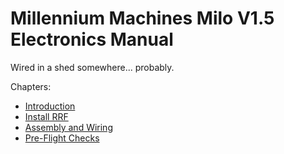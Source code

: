 # Millennium Machines Milo V1.5 Electronics Manual

Wired in a shed somewhere... probably.

Chapters:

- [Introduction](chapters/10_introduction.md)
- [Install RRF](chapters/install_rrf.md)
- [Assembly and Wiring](chapters/assemble_electronics.md)
- [Pre-Flight Checks](chapters/pre_flight_checks.md)
